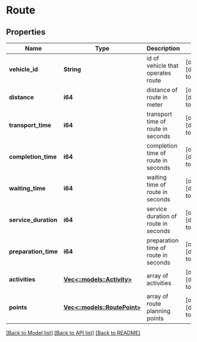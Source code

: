 # Route

## Properties
Name | Type | Description | Notes
------------ | ------------- | ------------- | -------------
**vehicle_id** | **String** | id of vehicle that operates route | [optional] [default to null]
**distance** | **i64** | distance of route in meter | [optional] [default to null]
**transport_time** | **i64** | transport time of route in seconds | [optional] [default to null]
**completion_time** | **i64** | completion time of route in seconds | [optional] [default to null]
**waiting_time** | **i64** | waiting time of route in seconds | [optional] [default to null]
**service_duration** | **i64** | service duration of route in seconds | [optional] [default to null]
**preparation_time** | **i64** | preparation time of route in seconds | [optional] [default to null]
**activities** | [**Vec<::models::Activity>**](Activity.md) | array of activities | [optional] [default to null]
**points** | [**Vec<::models::RoutePoint>**](RoutePoint.md) | array of route planning points | [optional] [default to null]

[[Back to Model list]](../README.md#documentation-for-models) [[Back to API list]](../README.md#documentation-for-api-endpoints) [[Back to README]](../README.md)


